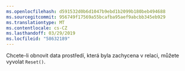 ```yaml
---
ms.openlocfilehash: d591532d0b6d1047b9ebd1b2099b180beb494688
ms.sourcegitcommit: 956749f17569a55bcafba95aef9abcbb345eb929
ms.translationtype: MT
ms.contentlocale: cs-CZ
ms.lasthandoff: 03/29/2019
ms.locfileid: "58632189"
---
```

Chcete-li obnovit data prostředí, která byla zachycena v relaci, můžete vyvolat `Reset()`.
